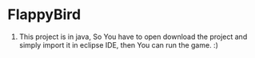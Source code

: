 # FlappyBird


1. This project is in java, So You have to open download the project and simply import it in eclipse IDE, then You can run the game. :)